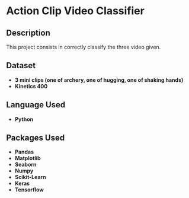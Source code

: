 <h1>Action Clip Video Classifier</h1>

<h2>Description</h2>
This project consists in correctly classify the three video given.
<br />

<h2>Dataset</h2>

- <b>3 mini clips (one of archery, one of hugging, one of shaking hands)</b>
- <b>Kinetics 400</b>

<h2>Language Used</h2>

- <b>Python</b> 

<h2>Packages Used </h2>

- <b>Pandas</b> 
- <b>Matplotlib</b>
- <b>Seaborn</b> 
- <b>Numpy</b> 
- <b>Scikit-Learn</b>
- <b>Keras</b>
- <b>Tensorflow</b>
